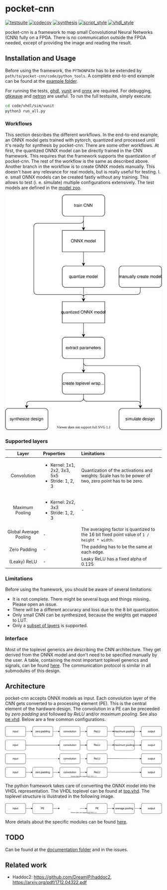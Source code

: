 # pocket-cnn

[![testsuite](https://github.com/marph91/pocket-cnn/workflows/testsuite/badge.svg)](https://github.com/marph91/pocket-cnn/actions?query=workflow%3Atestsuite)
[![codecov](https://codecov.io/gh/marph91/pocket-cnn/branch/master/graph/badge.svg)](https://codecov.io/gh/marph91/pocket-cnn)
[![synthesis](https://github.com/marph91/pocket-cnn/workflows/synthesis/badge.svg)](https://github.com/marph91/pocket-cnn/actions?query=workflow%3Asynthesis)
[![script_style](https://github.com/marph91/pocket-cnn/workflows/check_scripts/badge.svg)](https://github.com/marph91/pocket-cnn/actions?query=workflow%3Acheck_scripts)
[![vhdl_style](https://github.com/marph91/pocket-cnn/workflows/vhdl_style/badge.svg)](https://github.com/marph91/pocket-cnn/actions?query=workflow%3Avhdl_style)

pocket-cnn is a framework to map small Convolutional Neural Networks (CNN) fully on a FPGA. There is no communication outside the FPGA needed, except of providing the image and reading the result.

## Installation and Usage

Before using the framework, the `PYTHONPATH` has to be extended by `path/to/pocket-cnn/code/python_tools`. A complete end-to-end example can be found at the [example folder](examples/end_to_end/README.md).

For running the tests, [ghdl](https://github.com/ghdl/ghdl), [vunit](https://github.com/vunit/vunit) and [onnx](https://github.com/onnx/onnx) are required. For debugging, [gtkwave](https://github.com/gtkwave/gtkwave) and [netron](https://github.com/lutzroeder/netron) are useful. To run the full testsuite, simply execute:

```bash
cd code/vhdl/sim/vunit
python3 run_all.py
```

### Workflows

This section describes the different workflows. In the end-to-end example, an ONNX model gets trained with pytorch, quantized and processed until it's ready for synthesis by pocket-cnn.
There are some other workflows. At first, the quantized ONNX model can be directly trained in the CNN framework. This requires that the framework supports the quantization of pocket-cnn. The rest of the workflow is the same as described above.
Another branch in the workflow is to create ONNX models manually. This doesn't have any relevance for real models, but is really useful for testing. I. e. small ONNX models can be created fastly without any training. This allows to test (i. e. simulate) multiple configurations extensively. The test models are defined in the [model zoo](code/python_tools/cnn_onnx/model_zoo.py).

![workflow](doc/images/workflow.svg)

### Supported layers

| Layer | Properties | Limitations |
| :---: | :--- | :--- |
| Convolution | <ul><li>Kernel: 1x1, 2x2, 3x3, 5x5</li><li>Stride: 1, 2, 3</li></ul> | Quantization of the activations and weights: Scale has to be power of two, zero point has to be zero. |
| Maximum Pooling | <ul><li>Kernel: 2x2, 3x3</li><li>Stride: 1, 2, 3</li></ul> | - |
| Global Average Pooling | - | The averaging factor is quantized to the 16 bit fixed point value of `1 / height * width`. |
| Zero Padding | - | The padding has to be the same at each edge. |
| (Leaky) ReLU | - | Leaky ReLU has a fixed alpha of 0.125 |

### Limitations

Before using the framework, you should be aware of several limitations:

- It is not complete. There might be several bugs and things missing. Please open an issue.
- There will be a different accuracy and loss due to the 8 bit quantization.
- Only small CNN can be synthesized, because the weights get mapped to LUT.
- Only a [subset of layers](#supported-layers) is supported.

### Interface

Most of the toplevel generics are describing the CNN architecture. They get derived from the ONNX model and don't need to be specified manually by the user. A table, containing the most important toplevel generics and signals, can be found [here](doc/toplevel_interface.md). The communication protocol is similar in all submodules of this design.

## Architecture

pocket-cnn accepts ONNX models as input. Each convolution layer of the CNN gets converted to a processing element (PE). This is the central element of the hardware design.
The convolution in a PE can be preceeded by *zero padding* and followed by *ReLU* and/or *maximum pooling*. See also [pe.vhd](code/vhdl/src/pe.vhd). Below are a few common configurations.

![processing_element](doc/images/processing_element.svg)

The python framework takes care of converting the ONNX model into the VHDL representation. The VHDL toplevel can be found at [top.vhd](code/vhdl/src/top.vhd). The toplevel structure is illustrated in the following image.

![toplevel](doc/images/toplevel.svg)

More details about the specific modules can be found [here](doc/modules.md).

## TODO

Can be found at the [documentation folder](doc/todo.md) and in the issues.

## Related work

- Haddoc2: <https://github.com/DreamIP/haddoc2>, <https://arxiv.org/pdf/1712.04322.pdf>
